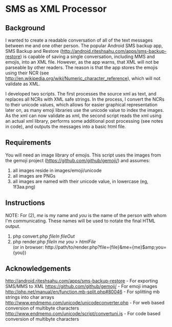 # SMS as XML Processor

## Background

I wanted to create a readable conversation of all of the text messages between me and one other person. The popular
Android SMS backup app, SMS Backup and Restore (http://android.riteshsahu.com/apps/sms-backup-restore)
is capable of saving a single conversation, including MMS and emojis, into an XML file. However, as the app warns, that 
XML will not be parseable by other readers. The reason is that the app stores the emojis using their NCR (see 
http://en.wikipedia.org/wiki/Numeric_character_reference), which will not validate as XML.

I developed two scripts. The first processes the source xml as text, and replaces all NCRs with XML safe strings. In the 
process, I convert the NCRs to their unicode values, which allows for easier graphical representation later on, as many 
emoji libraries use the unicode value to index the images.  As the xml can now validate as xml, the second script reads 
the xml using an actual xml library, performs some additional post processing (see notes in code), and outputs the 
messages into a basic html file.

## Requirements

You will need an image library of emojis. This script uses the images from the gemoji project (https://github.com/github/gemoji/) 
and assumes:

1) all images reside in images/emoji/unicode  
2) all images are PNGs  
3) all images are named with their unicode value, in lowercase (eg, 1f3aa.png)

## Instructions

NOTE: For (2), *me* is my name and *you* is the name of the person with whom I'm communicating. These names will be used 
to notate the final HTML output.

1) php convert.php *fileIn* *fileOut*  
2) php render.php *fileIn* *me* *you* &gt; *htmlFile*  
(or in browser: http://path/to/render.php?file={file}&amp;me={me}$amp;you={you})

## Acknowledgements

http://android.riteshsahu.com/apps/sms-backup-restore - For exporting SMS/MMS to XML
https://github.com/github/gemoji/ - For emoji images
http://php.net/manual/en/function.mb-split.php#80046 - For splitting mb strings into char arrays
http://www.endmemo.com/unicode/unicodeconverter.php - For web based conversion of multibyte characters
http://www.endmemo.com/unicode/script/convertuni.js - For code based conversion of multibyte characters
